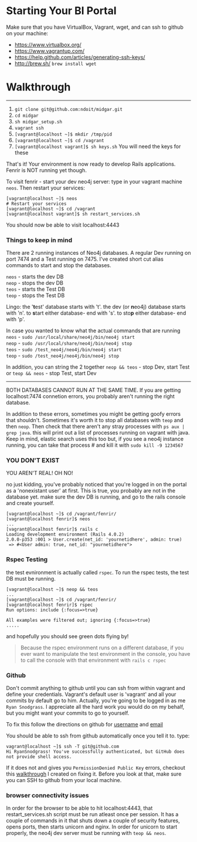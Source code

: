Starting Your BI Portal
===

Make sure that you have VirtualBox, Vagrant, wget, and can ssh to github on your machine:

  * https://www.virtualbox.org/
  * https://www.vagrantup.com/
  * https://help.github.com/articles/generating-ssh-keys/
  * http://brew.sh/ `brew install wget`

# Walkthrough
---
1. `git clone git@github.com:ndoit/midgar.git`
2. `cd midgar`
3. `sh midgar_setup.sh`
4. `vagrant ssh`
5. `[vagrant@localhost ~]$ mkdir /tmp/pid`
6. `[vagrant@localhost ~]$ cd /vagrant`
7. `[vagrant@localhost vagrant]$ sh keys.sh`  You will need the keys for these

That's it! Your environment is now ready to develop Rails applications. Fenrir is NOT running yet though.

To visit fenrir - start your dev neo4j server: type in your vagrant machine `neos`. Then restart your services:
```
[vagrant@localhost ~]$ neos
# Restart your services
[vagrant@localhost ~]$ cd /vagrant
[vagrant@localhost vagrant]$ sh restart_services.sh
```
You should now be able to visit localhost:4443

### Things to keep in mind
There are 2 running instances of Neo4j databases. A regular Dev running on port 7474 and a Test running on 7475. I've created short cut alias commands to start and stop the databases.

`neos` - starts the dev DB  
`neop` - stops the dev DB  
`teos` - starts the Test DB  
`teop` - stops the Test DB  

Lingo:
the '**t**est' database starts with 't'. the dev (or **n**eo4j) database starts with 'n'.
to **s**tart either database- end with 's'.
to sto**p** either database- end with 'p'.

In case you wanted to know what the actual commands that are running  
`neos` - `sudo /usr/local/share/neo4j/bin/neo4j start`  
`neop` - `sudo /usr/local/share/neo4j/bin/neo4j stop`  
`teos` - `sudo /test_neo4j/neo4j/bin/neo4j start`  
`teop` - `sudo /test_neo4j/neo4j/bin/neo4j stop`  

In addition, you can string the 2 together
`neop && teos` - stop Dev, start Test
or
`teop && neos` - stop Test, start Dev

---
BOTH DATABASES CANNOT RUN AT THE SAME TIME. If you are getting localhost:7474 connetion errors, you probably aren't running the right database.

In addition to these errors, sometimes you might be getting goofy errors that shouldn't. Sometimes it's worth it to stop all databases with `teop` and then `neop`. Then check that there aren't any stray processes with `ps aux | grep java`. this will print out a list of processes running on vagrant with java. Keep in mind, elastic search uses this too but, if you see a neo4j instance running, you can take that process # and kill it with `sudo kill -9 1234567`

### YOU DON'T EXIST
YOU AREN'T REAL! OH NO!

no just kidding, you've probably noticed that you're logged in on the portal as a 'nonexistant user' at first. This is true, you probably are not in the database yet. make sure the dev DB is running, and go to the rails console and create yourself.
```
[vagrant@localhost ~]$ cd /vagrant/fenrir/
[vagrant@localhost fenrir]$ neos
...
[vagrant@localhost fenrir]$ rails c
Loading development environment (Rails 4.0.2)
2.0.0-p353 :001 > User.create(net_id: 'yournetidhere', admin: true)
 => #<User admin: true, net_id: "yournetidhere">
```

### Rspec Testing
the test evnironment is actually called `rspec`. To run the rspec tests, the test DB must be running. 
```
[vagrant@localhost ~]$ neop && teos
...
[vagrant@localhost ~]$ cd /vagrant/fenrir/
[vagrant@localhost fenrir]$ rspec
Run options: include {:focus=>true}

All examples were filtered out; ignoring {:focus=>true}
.....
```

and hopefully you should see green dots flying by!

> Because the rspec environment runs on a different database, if you ever want to manipulate the test environment in the console, you have to call the console with that environment with `rails c rspec`

### Github
Don't commit anything to github until you can ssh from within vagrant and define your credentials. Vagrant's default user is 'vagrant' and all your commits by default go to him. Actually, you're going to be logged in as me `Ryan Snodgrass`. I appreciate all the hard work you would do on my behalf, but you might want your commits to go to yourself.

To fix this follow the directions on github for [username](https://help.github.com/articles/setting-your-username-in-git/) and [email](https://help.github.com/articles/setting-your-email-in-git/)

You should be able to ssh from github automatically once you tell it to. type:
```
vagrant@localhost ~]$ ssh -T git@github.com
Hi RyanSnodgrass! You've successfully authenticated, but GitHub does not provide shell access.
```

If it does not and gives you `PermissionDenied Public Key` errors, checkout this [walkthrough](https://github.com/ndoit/midgar/blob/master/PermissionDeniedPublicKey.md) I created on fixing it. Before you look at that, make sure you can SSH to github from your local machine.

### browser connectivity issues
In order for the browser to be able to hit localhost:4443, that restart_services.sh script must be run atleast once per session. It has a couple of commands in it that shuts down a couple of security features, opens ports, then starts unicorn and nginx. In order for unicorn to start properly, the neo4j dev server must be running with `teop && neos`.
